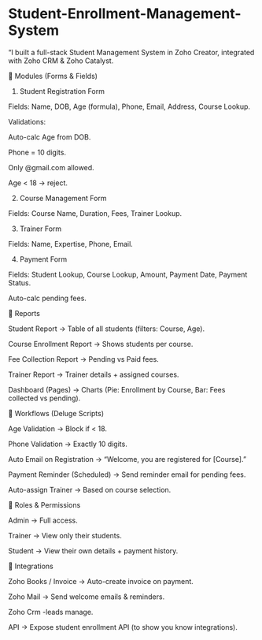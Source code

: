 # Student-Enrollment-Management-System
“I built a full-stack Student Management System in Zoho Creator, integrated with Zoho CRM & Zoho Catalyst.

🔑 Modules (Forms & Fields)
1. Student Registration Form

Fields: Name, DOB, Age (formula), Phone, Email, Address, Course Lookup.

Validations:

Auto-calc Age from DOB.

Phone = 10 digits.

Only @gmail.com allowed.

Age < 18 → reject.

2. Course Management Form

Fields: Course Name, Duration, Fees, Trainer Lookup.

3. Trainer Form

Fields: Name, Expertise, Phone, Email.

4. Payment Form

Fields: Student Lookup, Course Lookup, Amount, Payment Date, Payment Status.

Auto-calc pending fees.

🔑 Reports

Student Report → Table of all students (filters: Course, Age).

Course Enrollment Report → Shows students per course.

Fee Collection Report → Pending vs Paid fees.

Trainer Report → Trainer details + assigned courses.

Dashboard (Pages) → Charts (Pie: Enrollment by Course, Bar: Fees collected vs pending).

🔑 Workflows (Deluge Scripts)

Age Validation → Block if < 18.

Phone Validation → Exactly 10 digits.

Auto Email on Registration → “Welcome, you are registered for [Course].”

Payment Reminder (Scheduled) → Send reminder email for pending fees.

Auto-assign Trainer → Based on course selection.

🔑 Roles & Permissions

Admin → Full access.

Trainer → View only their students.

Student → View their own details + payment history.

🔑 Integrations

Zoho Books / Invoice → Auto-create invoice on payment.

Zoho Mail → Send welcome emails & reminders.

Zoho Crm -leads manage.

API → Expose student enrollment API (to show you know integrations).



